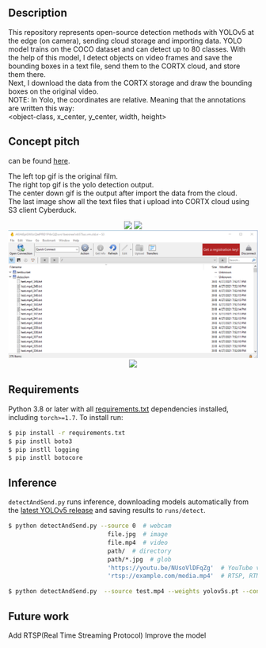 
## Description

This repository represents open-source detection methods with YOLOv5 at the edge (on camera), sending cloud storage and importing data.
YOLO model trains on the COCO dataset and can detect up to 80 classes.
With the help of this model, I detect objects on video frames and save the bounding boxes in a text file, send them to the CORTX cloud, and store them there.\
Next, I download the data from the CORTX storage and draw the bounding boxes on the original video. \
NOTE: In Yolo, the coordinates are relative. Meaning that the annotations are written this way: \
<object-class, x_center, y_center, width, height>

## Concept pitch
can be found [here](https://www.loom.com/share/4c0956c5851249db8119a0fdaa7f2d16).


The left top gif is the original film.\
The right top gif is the yolo detection output.\
The center down gif is the output after import the data from the cloud.\
The last image show all the text files that i upload into CORTX cloud using S3 client Cyberduck.

<p align="center">
   <img src="./gif/original.gif">
   <img src="./gif/yoloResults.gif">
   <img src="./gif/image.png">
   <img src="./gif/outputAfterReceive.gif">
</p>

## Requirements

Python 3.8 or later with all [requirements.txt](https://github.com/ultralytics/yolov5/blob/master/requirements.txt) dependencies installed, including `torch>=1.7`. To install run:
```bash
$ pip install -r requirements.txt
$ pip instll boto3
$ pip instll logging
$ pip instll botocore
```

## Inference

`detectAndSend.py` runs inference, downloading models automatically from the [latest YOLOv5 release](https://github.com/ultralytics/yolov5/releases) and saving results to `runs/detect`.

```bash
$ python detectAndSend.py --source 0  # webcam
                            file.jpg  # image 
                            file.mp4  # video
                            path/  # directory
                            path/*.jpg  # glob
                            'https://youtu.be/NUsoVlDFqZg'  # YouTube video
                            'rtsp://example.com/media.mp4'  # RTSP, RTMP, HTTP stream
```

```bash
$ python detectAndSend.py  --source test.mp4 --weights yolov5s.pt --conf 0.25 --save-txt
```

## Future work
Add RTSP(Real Time Streaming Protocol)
Improve the model

